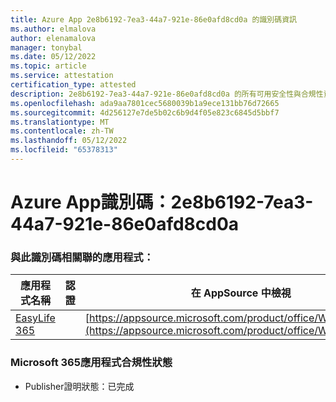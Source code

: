 ```yaml
---
title: Azure App 2e8b6192-7ea3-44a7-921e-86e0afd8cd0a 的識別碼資訊
ms.author: elmalova
author: elenamalova
manager: tonybal
ms.date: 05/12/2022
ms.topic: article
ms.service: attestation
certification_type: attested
description: 2e8b6192-7ea3-44a7-921e-86e0afd8cd0a 的所有可用安全性與合規性資訊。
ms.openlocfilehash: ada9aa7801cec5680039b1a9ece131bb76d72665
ms.sourcegitcommit: 4d256127e7de5b02c6b9d4f05e823c6845d5bbf7
ms.translationtype: MT
ms.contentlocale: zh-TW
ms.lasthandoff: 05/12/2022
ms.locfileid: "65378313"
---
```

# <a name="azure-app-id-2e8b6192-7ea3-44a7-921e-86e0afd8cd0a"></a>Azure App識別碼：2e8b6192-7ea3-44a7-921e-86e0afd8cd0a


### <a name="apps-associated-with-this-id"></a>與此識別碼相關聯的應用程式：
| **應用程式名稱** | **認證** | **在 AppSource 中檢視** |
|--------------|---------------|-----------------------|
| [EasyLife 365](../forward/WA200003697.md) |  | [https://appsource.microsoft.com/product/office/WA200003697](https://appsource.microsoft.com/product/office/WA200003697) |

### <a name="microsoft-365-app-compliance-status"></a>Microsoft 365應用程式合規性狀態
- Publisher證明狀態：已完成
